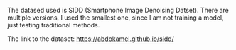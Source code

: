 The datased used is SIDD (Smartphone Image Denoising Datset). There are multiple versions, I used the smallest one, since I am not training a model, just testing traditional methods.

The link to the dataset: https://abdokamel.github.io/sidd/